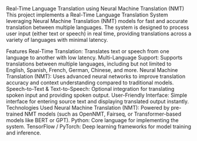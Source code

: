 Real-Time Language Translation using Neural Machine Translation (NMT)
This project implements a Real-Time Language Translation System leveraging Neural Machine Translation (NMT) models for fast and accurate translation between multiple languages. The system is designed to process user input (either text or speech) in real time, providing translations across a variety of languages with minimal latency.

Features
Real-Time Translation: Translates text or speech from one language to another with low latency.
Multi-Language Support: Supports translations between multiple languages, including but not limited to English, Spanish, French, German, Chinese, and more.
Neural Machine Translation (NMT): Uses advanced neural networks to improve translation accuracy and context understanding compared to traditional models.
Speech-to-Text & Text-to-Speech: Optional integration for translating spoken input and providing spoken output.
User-Friendly Interface: Simple interface for entering source text and displaying translated output instantly.
Technologies Used
Neural Machine Translation (NMT): Powered by pre-trained NMT models (such as OpenNMT, Fairseq, or Transformer-based models like BERT or GPT).
Python: Core language for implementing the system.
TensorFlow / PyTorch: Deep learning frameworks for model training and inference.
